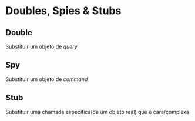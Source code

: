 # Doubles, Spies & Stubs

## Double

Substituir um objeto de *query*

## Spy

Substituir um objeto de *command*

## Stub

Substituir uma chamada específica(de um objeto real) que é cara/complexa
